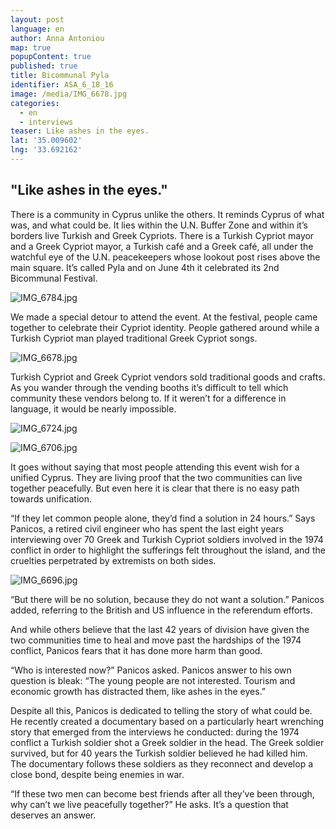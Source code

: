 ```yaml
---
layout: post
language: en
author: Anna Antoniou
map: true
popupContent: true
published: true
title: Bicommunal Pyla
identifier: ASA_6_18_16
image: /media/IMG_6678.jpg
categories:
  - en
  - interviews
teaser: Like ashes in the eyes.
lat: '35.009602'
lng: '33.692162'
---
```

## "Like ashes in the eyes."

There is a community in Cyprus unlike the others. It reminds Cyprus of what was, and what could be. It lies within the U.N. Buffer Zone and within it’s borders live Turkish and Greek Cypriots. There is a Turkish Cypriot mayor and a Greek Cypriot mayor, a Turkish café and a Greek café, all under the watchful eye of the U.N. peacekeepers whose lookout post rises above the main square. It’s called Pyla and on June 4th it celebrated its 2nd Bicommunal Festival. 

![IMG_6784.jpg]({{site.baseurl}}/media/IMG_6784.jpg)

We made a special detour to attend the event. At the festival, people came together to celebrate their Cypriot identity. People gathered around while a Turkish Cypriot man played traditional Greek Cypriot songs. 

![IMG_6678.jpg]({{site.baseurl}}/media/IMG_6678.jpg)


Turkish Cypriot and Greek Cypriot vendors sold traditional goods and crafts. As you wander through the vending booths it’s difficult to tell which community these vendors belong to. If it weren’t for a difference in language, it would be nearly impossible. 

![IMG_6724.jpg]({{site.baseurl}}/media/IMG_6724.jpg)

![IMG_6706.jpg]({{site.baseurl}}/media/IMG_6706.jpg)


It goes without saying that most people attending this event wish for a unified Cyprus. They are living proof that the two communities can live together peacefully. But even here it is clear that there is no easy path towards unification. 

“If they let common people alone, they’d find a solution in 24 hours.” Says Panicos, a retired civil engineer who has spent the last eight years interviewing over 70 Greek and Turkish Cypriot soldiers involved in the 1974 conflict in order to highlight the sufferings felt throughout the island, and the cruelties perpetrated by extremists on both sides.

![IMG_6696.jpg]({{site.baseurl}}/media/IMG_6696.jpg)

“But there will be no solution, because they do not want a solution.” Panicos added, referring to the British and US influence in the referendum efforts.  

And while others believe that the last 42 years of division have given the two communities time to heal and move past the hardships of the 1974 conflict, Panicos fears that it has done more harm than good. 

“Who is interested now?” Panicos asked. Panicos answer to his own question is bleak: “The young people are not interested. Tourism and economic growth has distracted them, like ashes in the eyes.”

Despite all this, Panicos is dedicated to telling the story of what could be. He recently created a documentary based on a particularly heart wrenching story that emerged from the interviews he conducted: during the 1974 conflict a Turkish soldier shot a Greek soldier in the head. The Greek soldier survived, but for 40 years the Turkish soldier believed he had killed him. The documentary follows these soldiers as they reconnect and develop a close bond, despite being enemies in war. 

“If these two men can become best friends after all they’ve been through, why can’t we live peacefully together?” He asks. It’s a question that deserves an answer.
